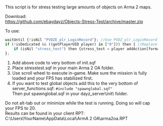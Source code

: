 This script is for stress testing large amounts of objects on Arma 2 maps.<br/>

Download:<br/>
https://github.com/ebaydayz/Objects-Stress-Test/archive/master.zip<br/>

To use:<br/>

```javascript
waitUntil {!isNil "PVDZE_plr_LoginRecord"}; //Use PVDZ_plr_LoginRecord for 1.8.3. For non-dayz mods use: waitUntil {!(isNull (findDisplay 46))};
if (!isDedicated && ((getPlayerUID player) in ["0"])) then { //Replace 0 with your UID
	if (isNil "stress_test") then {stress_test = player addAction[format ["<t color='#5882FA'>%1</t>", "Stress Test"],"stresstest.sqf","",5,false,true];};
};
```
1. Add above code to very bottom of init.sqf
2. Place stresstest.sqf in your main Arma 2 OA folder.
3. Use scroll wheel to execute in-game. Make sure the mission is fully loaded and your FPS has stabilized first.
4. If you want to test global objects add this to the very bottom of server_functions.sqf:
`#include "spawnglobal.sqf"`<br/>
Then put spawnglobal.sqf in your dayz_server\init\ folder. <br/>

Do not alt-tab out or minimize while the test is running. Doing so will cap your FPS to 20.<br/>
Results can be found in your client RPT:<br/>
C:\Users\YourName\AppData\Local\ArmA 2 OA\arma2oa.RPT



